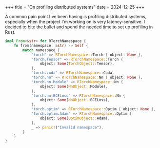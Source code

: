 +++
title = "On profiling distributed systems"
date = 2024-12-25
+++

A common pain point I've been having is profiling distributed systems, especially
when the project I'm working on is very latency-sensitive. I decided
to bite the bullet and spend the needed time to set up profiling in Rust.

```rust
impl From<&str> for RTorchNamespace {
    fn from(namespace: &str) -> Self {
        match namespace {
            "torch" => RTorchNamespace::Torch { object: None },
            "torch.Tensor" => RTorchNamespace::Torch {
                object: Some(TorchObject::Tensor),
            },
            "torch.cuda" => RTorchNamespace::Cuda,
            "torch.nn" => RTorchNamespace::Nn { object: None },
            "torch.nn.Module" => RTorchNamespace::Nn {
                object: Some(NnObject::Module),
            },
            "torch.nn.BCELoss" => RTorchNamespace::Nn {
                object: Some(NnObject::BCELoss),
            },
            "torch.optim" => RTorchNamespace::Optim { object: None },
            "torch.optim.Adam" => RTorchNamespace::Optim {
                object: Some(OptimObject::Adam),
            },
            _ => panic!("Invalid namespace"),
        }
    }
}
```
